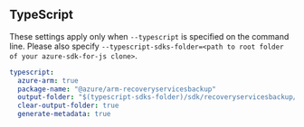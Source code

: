 ## TypeScript

These settings apply only when `--typescript` is specified on the command line.
Please also specify `--typescript-sdks-folder=<path to root folder of your azure-sdk-for-js clone>`.

``` yaml $(typescript)
typescript:
  azure-arm: true
  package-name: "@azure/arm-recoveryservicesbackup"
  output-folder: "$(typescript-sdks-folder)/sdk/recoveryservicesbackup/arm-recoveryservicesbackup"
  clear-output-folder: true
  generate-metadata: true
```

